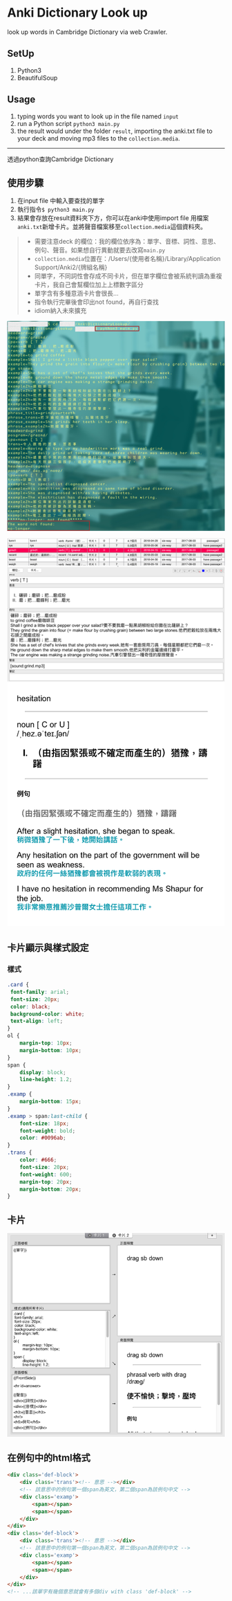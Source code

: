 # Anki Dictionary Look up

look up words in Cambridge Dictionary via web Crawler.

## SetUp
1. Python3
2. BeautifulSoup

## Usage
1. typing words you want to look up in the file named `input`
2. run a Python script `python3 main.py`
3. the result would under the folder `result`, importing the anki.txt file to your deck and moving mp3 files to the `collection.media`.

----

透過python查詢Cambridge Dictionary

## 使用步驟
1. 在input file 中輸入要查找的單字
2. 執行指令`$ python3 main.py`
3. 結果會存放在result資料夾下方，你可以在anki中使用import file 用檔案`anki.txt`新增卡片。並將聲音檔案移至`collection.media`這個資料夾。

> - 需要注意deck 的欄位：我的欄位依序為：單字、音標、詞性、意思、例句、聲音。如果想自行異動就要去改寫`main.py`
> - `collection.media`位置在：/Users/{使用者名稱}/Library/Application Support/Anki2/{牌組名稱}
> - 同單字，不同詞性會存成不同卡片，但在單字欄位會被系統判讀為重複卡片，我自己會幫欄位加上上標數字區分
> - 單字含有多種意涵卡片會很長...
> - 指令執行完畢後會印出not found，再自行查找
> - idiom納入未來擴充

![anki3.jpg](img/anki3.jpg)


![anki4.png](img/anki4.png)
![anki5.png](img/anki5.png)

## 卡片顯示與樣式設定

### 樣式

```css
.card {
 font-family: arial;
 font-size: 20px;
 color: black;
 background-color: white;
 text-align: left;
}
ol {
	margin-top: 10px;
	margin-bottom: 10px;
}
span {
	display: block;
	line-height: 1.2;
}
.examp {
	margin-bottom: 15px;
}
.examp > span:last-child {
	font-size: 18px;
	font-weight: bold;
	color: #0096ab;
}
.trans {
	color: #666;
	font-size: 20px;
	font-weight: 600;
	margin-top: 20px;
	margin-bottom: 20px;
}
```

## 卡片

![cardstyle.png](img/cardstyle.png)


## 在例句中的html格式

```html
<div class='def-block'>
	<div class='trans'><!-- 意思 --></div>
	<!-- 該意思中的例句第一個span為英文，第二個span為該例句中文 -->
	<div class='examp'>
		<span></span>
		<span></span>
	</div>
</div>
<div class='def-block'>
	<div class='trans'><!-- 意思 --></div>
	<!-- 該意思中的例句第一個span為英文，第二個span為該例句中文 -->
	<div class='examp'>
		<span></span>
		<span></span>
	</div>
</div>
<!-- ...該單字有幾個意思就會有多個div with class 'def-block' -->
```
